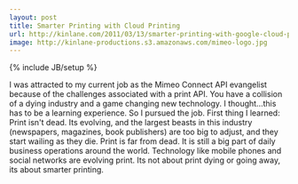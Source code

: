 ```yaml
---
layout: post
title: Smarter Printing with Cloud Printing
url: http://kinlane.com/2011/03/13/smarter-printing-with-google-cloud-print/
image: http://kinlane-productions.s3.amazonaws.com/mimeo-logo.jpg
---
```

{% include JB/setup %}
<p>
     I was attracted to my current job as the Mimeo Connect API evangelist because of the challenges associated with a print API. You have a collision of a dying industry and a game changing new technology. I thought...this has to be a learning experience. So I pursued the job. First thing I learned: Print isn't dead. Its evolving, and the largest beasts in this industry (newspapers, magazines, book publishers) are too big to adjust, and they start wailing as they die. Print is far from dead. It is still a big part of daily business operations around the world. Technology like mobile phones and social networks are evolving print. Its not about print dying or going away, its about smarter printing.
</p>